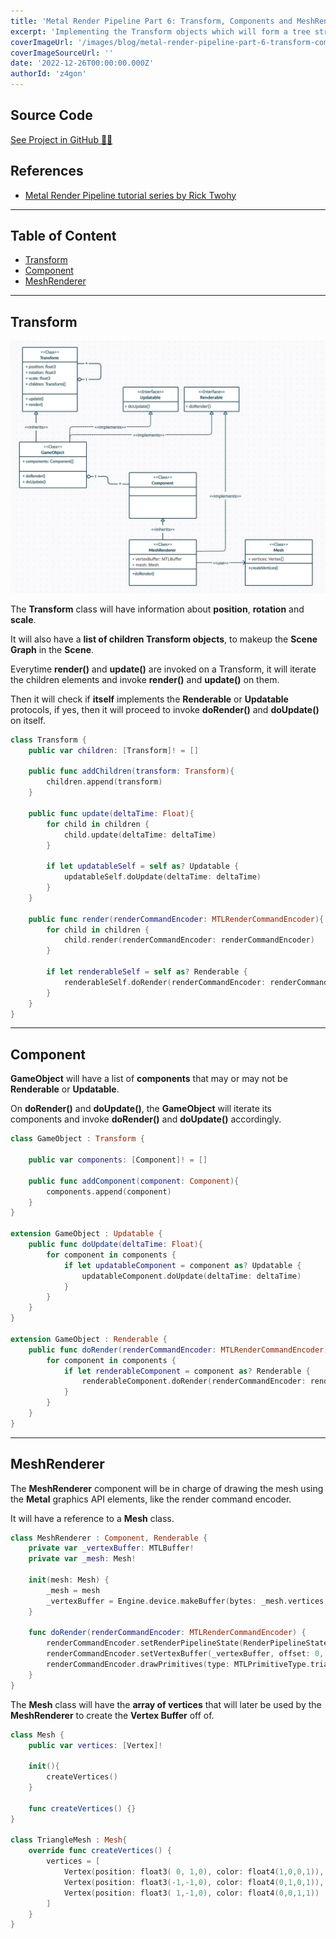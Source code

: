 ```yaml
---
title: 'Metal Render Pipeline Part 6: Transform, Components and MeshRenderer'
excerpt: 'Implementing the Transform objects which will form a tree structure to build the Scene Graph. Adding Components to the Game Object, so that different functionalities and behaviors can be composed inside a Game Object as a list of children components. Finally implementing a MeshRenderer component which will be in charge of rendering the 3D mesh associated with the Game Object.'
coverImageUrl: '/images/blog/metal-render-pipeline-part-6-transform-component-mesh-renderer/cover.jpg'
coverImageSourceUrl: ''
date: '2022-12-26T00:00:00.000Z'
authorId: 'z4gon'
---
```


## Source Code

[See Project in GitHub 👩‍💻](https://github.com/z4gon/metal-render-pipeline)

## References

-   [Metal Render Pipeline tutorial series by Rick Twohy](https://www.youtube.com/playlist?list=PLEXt1-oJUa4BVgjZt9tK2MhV_DW7PVDsg)

---

## Table of Content

-   [Transform](#transform)
-   [Component](#component)
-   [MeshRenderer](#meshrenderer)

---

## Transform

![Picture](/images/blog/metal-render-pipeline-part-6-transform-component-mesh-renderer/cover.jpg)

The **Transform** class will have information about **position**, **rotation** and **scale**.

It will also have a **list of children Transform objects**, to makeup the **Scene Graph** in the **Scene**.

Everytime **render()** and **update()** are invoked on a Transform, it will iterate the children elements and invoke **render()** and **update()** on them.

Then it will check if **itself** implements the **Renderable** or **Updatable** protocols, if yes, then it will proceed to invoke **doRender()** and **doUpdate()** on itself.

```swift
class Transform {
    public var children: [Transform]! = []

    public func addChildren(transform: Transform){
        children.append(transform)
    }

    public func update(deltaTime: Float){
        for child in children {
            child.update(deltaTime: deltaTime)
        }

        if let updatableSelf = self as? Updatable {
            updatableSelf.doUpdate(deltaTime: deltaTime)
        }
    }

    public func render(renderCommandEncoder: MTLRenderCommandEncoder){
        for child in children {
            child.render(renderCommandEncoder: renderCommandEncoder)
        }

        if let renderableSelf = self as? Renderable {
            renderableSelf.doRender(renderCommandEncoder: renderCommandEncoder)
        }
    }
}
```

---

## Component

**GameObject** will have a list of **components** that may or may not be **Renderable** or **Updatable**.

On **doRender()** and **doUpdate()**, the **GameObject** will iterate its components and invoke **doRender()** and **doUpdate()** accordingly.

```swift
class GameObject : Transform {

    public var components: [Component]! = []

    public func addComponent(component: Component){
        components.append(component)
    }
}

extension GameObject : Updatable {
    public func doUpdate(deltaTime: Float){
        for component in components {
            if let updatableComponent = component as? Updatable {
                updatableComponent.doUpdate(deltaTime: deltaTime)
            }
        }
    }
}

extension GameObject : Renderable {
    public func doRender(renderCommandEncoder: MTLRenderCommandEncoder){
        for component in components {
            if let renderableComponent = component as? Renderable {
                renderableComponent.doRender(renderCommandEncoder: renderCommandEncoder)
            }
        }
    }
}
```

---

## MeshRenderer

The **MeshRenderer** component will be in charge of drawing the mesh using the **Metal** graphics API elements, like the render command encoder.

It will have a reference to a **Mesh** class.

```swift
class MeshRenderer : Component, Renderable {
    private var _vertexBuffer: MTLBuffer!
    private var _mesh: Mesh!

    init(mesh: Mesh) {
        _mesh = mesh
        _vertexBuffer = Engine.device.makeBuffer(bytes: _mesh.vertices, length: Vertex.stride * _mesh.vertices.count, options: [])
    }

    func doRender(renderCommandEncoder: MTLRenderCommandEncoder) {
        renderCommandEncoder.setRenderPipelineState(RenderPipelineStateCache.getPipelineState(.Basic))
        renderCommandEncoder.setVertexBuffer(_vertexBuffer, offset: 0, index: 0)
        renderCommandEncoder.drawPrimitives(type: MTLPrimitiveType.triangle, vertexStart: 0, vertexCount: _mesh.vertices.count)
    }
}
```

The **Mesh** class will have the **array of vertices** that will later be used by the **MeshRenderer** to create the **Vertex Buffer** off of.

```swift
class Mesh {
    public var vertices: [Vertex]!

    init(){
        createVertices()
    }

    func createVertices() {}
}

class TriangleMesh : Mesh{
    override func createVertices() {
        vertices = [
            Vertex(position: float3( 0, 1,0), color: float4(1,0,0,1)),
            Vertex(position: float3(-1,-1,0), color: float4(0,1,0,1)),
            Vertex(position: float3( 1,-1,0), color: float4(0,0,1,1))
        ]
    }
}
```
